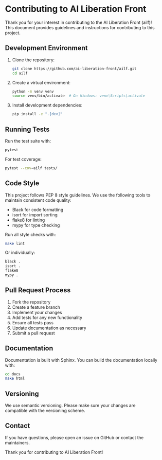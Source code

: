 # Contributing to AI Liberation Front

Thank you for your interest in contributing to the AI Liberation Front (ailf)! This document provides guidelines and instructions for contributing to this project.

## Development Environment

1. Clone the repository:
   ```bash
   git clone https://github.com/ai-liberation-front/ailf.git
   cd ailf
   ```

2. Create a virtual environment:
   ```bash
   python -m venv venv
   source venv/bin/activate  # On Windows: venv\Scripts\activate
   ```

3. Install development dependencies:
   ```bash
   pip install -e ".[dev]"
   ```

## Running Tests

Run the test suite with:

```bash
pytest
```

For test coverage:

```bash
pytest --cov=ailf tests/
```

## Code Style

This project follows PEP 8 style guidelines. We use the following tools to maintain consistent code quality:

- Black for code formatting
- isort for import sorting
- flake8 for linting
- mypy for type checking

Run all style checks with:

```bash
make lint
```

Or individually:

```bash
black .
isort .
flake8
mypy .
```

## Pull Request Process

1. Fork the repository
2. Create a feature branch
3. Implement your changes
4. Add tests for any new functionality
5. Ensure all tests pass
6. Update documentation as necessary
7. Submit a pull request

## Documentation

Documentation is built with Sphinx. You can build the documentation locally with:

```bash
cd docs
make html
```

## Versioning

We use semantic versioning. Please make sure your changes are compatible with the versioning scheme.

## Contact

If you have questions, please open an issue on GitHub or contact the maintainers.

Thank you for contributing to AI Liberation Front!
